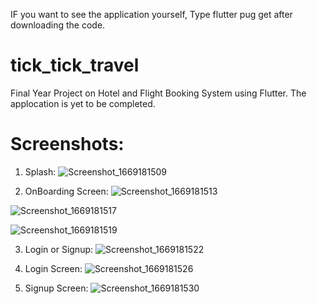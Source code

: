 IF you want to see the application yourself,
Type flutter pug get after downloading the code.

# tick_tick_travel

Final Year Project on Hotel and Flight Booking System using Flutter.
The applocation is yet to be completed.

# Screenshots:
1. Splash:
![Screenshot_1669181509](https://user-images.githubusercontent.com/97155560/203476933-d09992da-dd91-470e-bd28-33a3bbd86a86.png)

2. OnBoarding Screen:
![Screenshot_1669181513](https://user-images.githubusercontent.com/97155560/203477055-b043acea-d3f4-477d-8a4d-0199ad8a50e6.png)

![Screenshot_1669181517](https://user-images.githubusercontent.com/97155560/203477092-9c99e976-f2d4-4971-82f7-63408b47e718.png)

![Screenshot_1669181519](https://user-images.githubusercontent.com/97155560/203477132-5f189382-a604-469a-b714-04a1ec610fe2.png)

3. Login or Signup:
![Screenshot_1669181522](https://user-images.githubusercontent.com/97155560/203477263-439654e7-4847-4ca4-9a34-e4fea49976aa.png)

4. Login Screen:
![Screenshot_1669181526](https://user-images.githubusercontent.com/97155560/203477431-bb0844f7-cb86-4697-8d1a-cc2cb759e67a.png)

5. Signup Screen:
![Screenshot_1669181530](https://user-images.githubusercontent.com/97155560/203477539-abbc31ce-d45c-49a7-ab7e-3596e65a6bd6.png)


